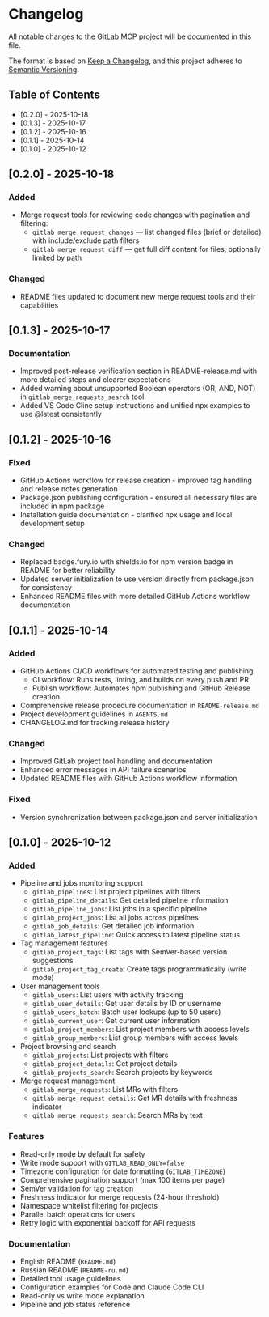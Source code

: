 # Changelog

All notable changes to the GitLab MCP project will be documented in this file.

The format is based on [Keep a Changelog](https://keepachangelog.com/en/1.0.0/),
and this project adheres to [Semantic Versioning](https://semver.org/spec/v2.0.0.html).

## Table of Contents

- [0.2.0] - 2025-10-18
- [0.1.3] - 2025-10-17
- [0.1.2] - 2025-10-16
- [0.1.1] - 2025-10-14
- [0.1.0] - 2025-10-12

## [0.2.0] - 2025-10-18

### Added
- Merge request tools for reviewing code changes with pagination and filtering:
  - `gitlab_merge_request_changes` — list changed files (brief or detailed) with include/exclude path filters
  - `gitlab_merge_request_diff` — get full diff content for files, optionally limited by path

### Changed
- README files updated to document new merge request tools and their capabilities

## [0.1.3] - 2025-10-17

### Documentation
- Improved post-release verification section in README-release.md with more detailed steps and clearer expectations
- Added warning about unsupported Boolean operators (OR, AND, NOT) in `gitlab_merge_requests_search` tool
- Added VS Code Cline setup instructions and unified npx examples to use @latest consistently

## [0.1.2] - 2025-10-16

### Fixed
- GitHub Actions workflow for release creation - improved tag handling and release notes generation
- Package.json publishing configuration - ensured all necessary files are included in npm package
- Installation guide documentation - clarified npx usage and local development setup

### Changed
- Replaced badge.fury.io with shields.io for npm version badge in README for better reliability
- Updated server initialization to use version directly from package.json for consistency
- Enhanced README files with more detailed GitHub Actions workflow documentation

## [0.1.1] - 2025-10-14

### Added
- GitHub Actions CI/CD workflows for automated testing and publishing
  - CI workflow: Runs tests, linting, and builds on every push and PR
  - Publish workflow: Automates npm publishing and GitHub Release creation
- Comprehensive release procedure documentation in `README-release.md`
- Project development guidelines in `AGENTS.md`
- CHANGELOG.md for tracking release history

### Changed
- Improved GitLab project tool handling and documentation
- Enhanced error messages in API failure scenarios
- Updated README files with GitHub Actions workflow information

### Fixed
- Version synchronization between package.json and server initialization

## [0.1.0] - 2025-10-12

### Added
- Pipeline and jobs monitoring support
  - `gitlab_pipelines`: List project pipelines with filters
  - `gitlab_pipeline_details`: Get detailed pipeline information
  - `gitlab_pipeline_jobs`: List jobs in a specific pipeline
  - `gitlab_project_jobs`: List all jobs across pipelines
  - `gitlab_job_details`: Get detailed job information
  - `gitlab_latest_pipeline`: Quick access to latest pipeline status
- Tag management features
  - `gitlab_project_tags`: List tags with SemVer-based version suggestions
  - `gitlab_project_tag_create`: Create tags programmatically (write mode)
- User management tools
  - `gitlab_users`: List users with activity tracking
  - `gitlab_user_details`: Get user details by ID or username
  - `gitlab_users_batch`: Batch user lookups (up to 50 users)
  - `gitlab_current_user`: Get current user information
  - `gitlab_project_members`: List project members with access levels
  - `gitlab_group_members`: List group members with access levels
- Project browsing and search
  - `gitlab_projects`: List projects with filters
  - `gitlab_project_details`: Get project details
  - `gitlab_projects_search`: Search projects by keywords
- Merge request management
  - `gitlab_merge_requests`: List MRs with filters
  - `gitlab_merge_request_details`: Get MR details with freshness indicator
  - `gitlab_merge_requests_search`: Search MRs by text

### Features
- Read-only mode by default for safety
- Write mode support with `GITLAB_READ_ONLY=false`
- Timezone configuration for date formatting (`GITLAB_TIMEZONE`)
- Comprehensive pagination support (max 100 items per page)
- SemVer validation for tag creation
- Freshness indicator for merge requests (24-hour threshold)
- Namespace whitelist filtering for projects
- Parallel batch operations for users
- Retry logic with exponential backoff for API requests

### Documentation
- English README (`README.md`)
- Russian README (`README-ru.md`)
- Detailed tool usage guidelines
- Configuration examples for Code and Claude Code CLI
- Read-only vs write mode explanation
- Pipeline and job status reference
